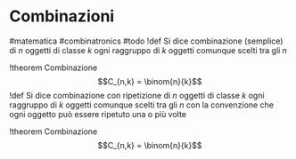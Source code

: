 # Combinazioni
#matematica #combinatronics 
#todo 
!def 
Si dice combinazione (semplice) di $n$ oggetti di classe $k$ ogni raggruppo di $k$ oggetti comunque scelti tra gli $n$

!theorem Combinazione
$$C_{n,k} = \binom{n}{k}$$
!def 
Si dice combinazione con ripetizione di $n$ oggetti di classe $k$ ogni raggruppo di $k$ oggetti comunque scelti tra gli $n$ con la convenzione che ogni oggetto può essere ripetuto una o più volte

!theorem Combinazione
$$C_{n,k} = \binom{n}{k}$$